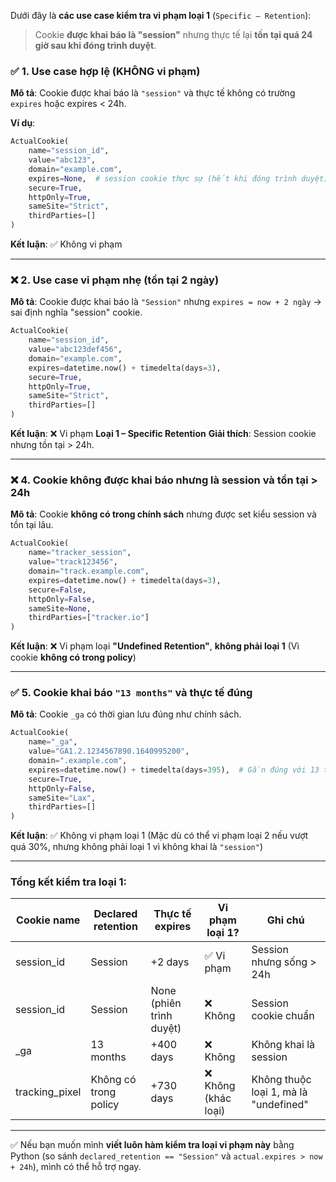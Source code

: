 Dưới đây là **các use case kiểm tra vi phạm loại 1** (`Specific – Retention`):

> Cookie **được khai báo là "session"** nhưng thực tế lại **tồn tại quá 24 giờ sau khi đóng trình duyệt**.

### ✅ **1. Use case hợp lệ (KHÔNG vi phạm)**

**Mô tả**:
Cookie được khai báo là `"session"` và thực tế không có trường `expires` hoặc expires < 24h.

**Ví dụ**:

```python
ActualCookie(
    name="session_id",
    value="abc123",
    domain="example.com",
    expires=None,  # session cookie thực sự (hết khi đóng trình duyệt)
    secure=True,
    httpOnly=True,
    sameSite="Strict",
    thirdParties=[]
)
```

**Kết luận**: ✅ Không vi phạm

---

### ❌ **2. Use case vi phạm nhẹ (tồn tại 2 ngày)**

**Mô tả**:
Cookie được khai báo là `"Session"` nhưng `expires = now + 2 ngày` → sai định nghĩa "session" cookie.

```python
ActualCookie(
    name="session_id",
    value="abc123def456",
    domain="example.com",
    expires=datetime.now() + timedelta(days=3),
    secure=True,
    httpOnly=True,
    sameSite="Strict",
    thirdParties=[]
)
```

**Kết luận**: ❌ Vi phạm **Loại 1 – Specific Retention**
**Giải thích**: Session cookie nhưng tồn tại > 24h.

---

### ❌ **4. Cookie không được khai báo nhưng là session và tồn tại > 24h**

**Mô tả**:
Cookie **không có trong chính sách** nhưng được set kiểu session và tồn tại lâu.

```python
ActualCookie(
    name="tracker_session",
    value="track123456",
    domain="track.example.com",
    expires=datetime.now() + timedelta(days=3),
    secure=False,
    httpOnly=False,
    sameSite=None,
    thirdParties=["tracker.io"]
)
```

**Kết luận**: ❌ Vi phạm loại **"Undefined Retention"**, **không phải loại 1**
(Vì cookie **không có trong policy**)

---

### ✅ **5. Cookie khai báo `"13 months"` và thực tế đúng**

**Mô tả**:
Cookie `_ga` có thời gian lưu đúng như chính sách.

```python
ActualCookie(
    name="_ga",
    value="GA1.2.1234567890.1640995200",
    domain=".example.com",
    expires=datetime.now() + timedelta(days=395),  # Gần đúng với 13 tháng
    secure=True,
    httpOnly=False,
    sameSite="Lax",
    thirdParties=[]
)
```

**Kết luận**: ✅ Không vi phạm loại 1
(Mặc dù có thể vi phạm loại 2 nếu vượt quá 30%, nhưng không phải loại 1 vì không khai là `"session"`)

---

### Tổng kết kiểm tra loại 1:

| Cookie name     | Declared retention    | Thực tế expires          | Vi phạm loại 1?     | Ghi chú                               |
| --------------- | --------------------- | ------------------------ | ------------------- | ------------------------------------- |
| session\_id     | Session               | +2 days                  | ✅ Vi phạm           | Session nhưng sống > 24h              |
| session\_id     | Session               | None (phiên trình duyệt) | ❌ Không             | Session cookie chuẩn                  |
| \_ga            | 13 months             | +400 days                | ❌ Không             | Không khai là session                 |
| tracking\_pixel | Không có trong policy | +730 days                | ❌ Không (khác loại) | Không thuộc loại 1, mà là "undefined" |

---

✅ Nếu bạn muốn mình **viết luôn hàm kiểm tra loại vi phạm này** bằng Python (so sánh `declared_retention == "Session"` và `actual.expires > now + 24h`), mình có thể hỗ trợ ngay.
